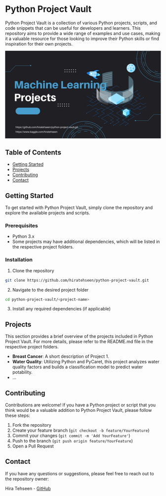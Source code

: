 # Python Project Vault

Python Project Vault is a collection of various Python projects, scripts, and code snippets that can be useful for developers and learners. This repository aims to provide a wide range of examples and use cases, making it a valuable resource for those looking to improve their Python skills or find inspiration for their own projects.

![alt text](ml.png)

## Table of Contents

- [Getting Started](#getting-started)
- [Projects](#projects)
- [Contributing](#contributing)
- [Contact](#contact)

## Getting Started

To get started with Python Project Vault, simply clone the repository and explore the available projects and scripts.

### Prerequisites

- Python 3.x
- Some projects may have additional dependencies, which will be listed in the respective project folders.

### Installation

1. Clone the repository
```bash
git clone https://github.com/hiratehseen/python-project-vault.git
```

2. Navigate to the desired project folder
```bash
cd python-project-vault/<project-name>
```

3. Install any required dependencies (if applicable)

## Projects

This section provides a brief overview of the projects included in Python Project Vault. For more details, please refer to the README.md file in the respective project folders.

- **Breast Cancer**: A short description of Project 1.
- **Water Quality**: Utilizing Python and PyCaret, this project analyzes water quality factors and builds a classification model to predict water potability.
- ...

## Contributing

Contributions are welcome! If you have a Python project or script that you think would be a valuable addition to Python Project Vault, please follow these steps:

1. Fork the repository
2. Create your feature branch (`git checkout -b feature/YourFeature`)
3. Commit your changes (`git commit -m 'Add YourFeature'`)
4. Push to the branch (`git push origin feature/YourFeature`)
5. Open a Pull Request


## Contact

If you have any questions or suggestions, please feel free to reach out to the repository owner:

Hira Tehseen - [GitHub](https://github.com/hiratehseen)
